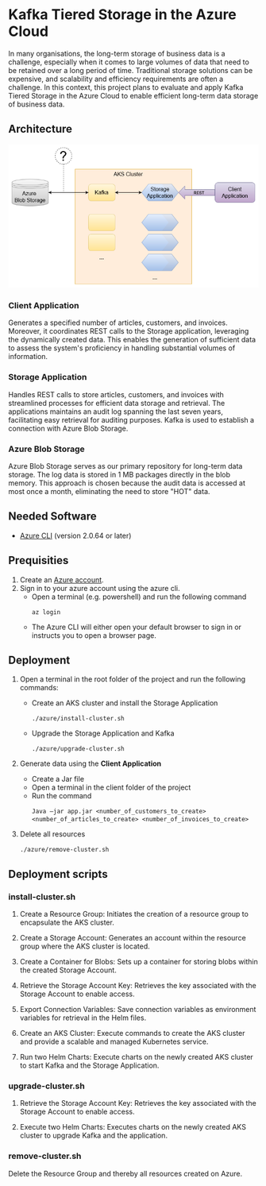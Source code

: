 # Kafka Tiered Storage in the Azure Cloud
In many organisations, the long-term storage of business data is a challenge, especially when it comes to large volumes of data that need to be retained over a long period of time. Traditional storage solutions can be expensive, and scalability and efficiency requirements are often a challenge. In this context, this project plans to evaluate and apply Kafka Tiered Storage in the Azure Cloud to enable efficient long-term data storage of business data.

## Architecture
![Architecture](.\readme-imgs\architecture.png)

### Client Application
Generates a specified number of articles, customers, and invoices. Moreover, it coordinates REST calls to the Storage application, leveraging the dynamically created data. This enables the generation of sufficient data to assess the system's proficiency in handling substantial volumes of information.

### Storage Application
Handles REST calls to store articles, customers, and invoices with streamlined processes for efficient data storage and retrieval. The applications maintains an audit log spanning the last seven years, facilitating easy retrieval for auditing purposes. Kafka is used to establish a connection with Azure Blob Storage.

### Azure Blob Storage
Azure Blob Storage serves as our primary repository for long-term data storage. The log data is stored in 1 MB packages directly in the blob memory. This approach is chosen because the audit data is accessed at most once a month, eliminating the need to store "HOT" data.




## Needed Software
* [Azure CLI](https://learn.microsoft.com/en-us/cli/azure/install-azure-cli-windows?tabs=azure-cli) (version 2.0.64 or later)



## Prequisities
1. Create an [Azure account](https://azure.microsoft.com/en-in/free).
2. Sign in to your azure account using the azure cli.
    * Open a terminal (e.g. powershell) and run the following command
        ```shell
        az login
        ```
    * The Azure CLI will either open your default browser to sign in or  instructs you to open a browser page.



## Deployment

1. Open a terminal in the root folder of the project and run the following commands:
    * Create an AKS cluster and install the Storage Application
        ```shell 
        ./azure/install-cluster.sh 
        ```
    * Upgrade the Storage Application and Kafka
        ``` shell
        ./azure/upgrade-cluster.sh
        ```
4. Generate data using the __Client Application__
    * Create a Jar file
    * Open a terminal in the client folder of the project
    * Run the command 
        ```shell 
        Java –jar app.jar <number_of_customers_to_create> <number_of_articles_to_create> <number_of_invoices_to_create>
        ```

5. Delete all resources 
    ```shell 
    ./azure/remove-cluster.sh 
    ```
    





## Deployment scripts

### install-cluster.sh 
1. Create a Resource Group: Initiates the creation of a resource group to encapsulate the AKS cluster.

2. Create a Storage Account: Generates an account within the resource group where the AKS cluster is located.

3. Create a Container for Blobs: Sets up a container for storing blobs within the created Storage Account.

4. Retrieve the Storage Account Key: Retrieves the key associated with the Storage Account to enable access.

5. Export Connection Variables: Save connection variables as environment variables for retrieval in the Helm files.

6. Create an AKS Cluster: Execute commands to create the AKS cluster and provide a scalable and managed Kubernetes service.

7. Run two Helm Charts: Execute charts on the newly created AKS cluster to start Kafka and the Storage Application.


### upgrade-cluster.sh 
1. Retrieve the Storage Account Key: Retrieves the key associated with the Storage Account to enable access.

2. Execute two Helm Charts: Executes charts on the newly created AKS cluster to upgrade Kafka and the application.



### remove-cluster.sh 
Delete the Resource Group and thereby all resources created on Azure.


